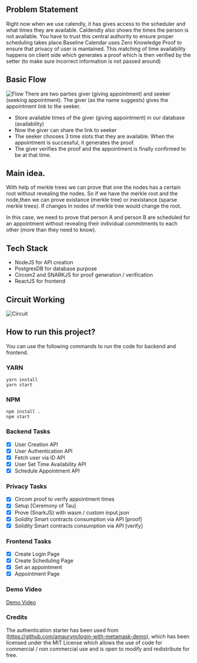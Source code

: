 ## Problem Statement

Right now when we use calendly, it has gives access to the scheduler and what times they are available. Caldendly also shows the times the person is not available. You have to trust this central authority to ensure proper scheduling takes place.Baseline Calendar uses Zero Knowledge Proof to ensure that privacy of user is mantained. This matching of time availability happens on client side which generates a proof which is then verified by the setter (to make sure incorrect information is not passed around) 

## Basic Flow

![Flow](https://i.imgur.com/JsJeEuN.png)
There are two parties giver (giving appointment) and seeker (seeking appointment). The giver (as the name suggests) gives the appointment link
to the seeker.

-   Store available times of the giver (giving appointment) in our database (availability)
-   Now the giver can share the link to seeker
-   The seeker chooses 3 time slots that they are available. When the appointment is successful, it generates the proof.
-   The giver verifies the proof and the appointment is finally confirmed to be at that time.

## Main idea.

With help of merkle trees we can prove that one the nodes has a certain root without revealing the nodes. So if we have the merkle root and the node,then we can prove existance (merkle tree) or inexistance (sparse merkle trees). If changes in nodes of merkle tree would change the root.

In this case, we need to prove that person A and person B are scheduled for an appointment without revealing their individual commitments to each other
(more than they need to know).

## Tech Stack

-   NodeJS for API creation
-   PostgresDB for database purpose
-   Circom2 and SNARKJS for proof generation / verification
-   ReactJS for frontend

## Circuit Working

![Circuit](https://i.imgur.com/n9eKQAx.png)

## How to run this project?

You can use the following commands to run the code for backend and frontend.

### YARN

```
yarn install
yarn start
```

### NPM

```
npm install .
npm start
```

### Backend Tasks

-   [x] User Creation API
-   [x] User Authentication API
-   [x] Fetch user via ID API
-   [x] User Set Time Availability API
-   [x] Schedule Appointment API

### Privacy Tasks

-   [x] Circom proof to verify appointment times
-   [x] Setup [Ceremony of Tau]
-   [x] Prove (SnarkJS) with wasm / custom input.json
-   [x] Solidity Smart contracts consumption via API [proof]
-   [x] Solidity Smart contracts consumption via API [verify]

### Frontend Tasks

-   [x] Create Login Page
-   [x] Create Scheduling Page
-   [x] Set an appointment
-   [x] Appointment Page

### Demo Video
[Demo Video](https://www.youtube.com/watch?v=_eVsyjWFXhw)
### Credits

The authentication starter has been used from (https://github.com/amaurym/login-with-metamask-demo), which has been licensed under the MIT License which allows the use of code for commercial / non commercial use and is open to modify and redistribute for free.
